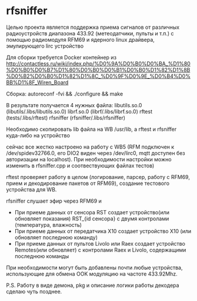 # rfsniffer
Целью проекта является поддержка приема сигналов от различных радиоустройств диапазона 433.92 (метеодатчики, пульты и т.п.) с помощью радиомодуля RFM69 и ядерного linux драйвера, эмулирующего lirc устройство

Для сборки требуется Docker контейнер из http://contactless.ru/wiki/index.php/%D0%9A%D0%B0%D0%BA_%D1%80%D0%B0%D0%B7%D1%80%D0%B0%D0%B1%D0%B0%D1%82%D1%8B%D0%B2%D0%B0%D1%82%D1%8C_%D0%9F%D0%9E_%D0%B4%D0%BB%D1%8F_Wiren_Board

Сборка:
autoreconf -fvi && ./configure && make

В результате получается 4 нужных файла:
libutils.so.0 (libutils/.libs/libutils.so.0)
librf.so.0 (librf/.libs/librf.so.0)
rftest (tests/.libs/rftest)
rfsniffer (rfsniffer/.libs/rfsniffer)

Необходимо скопировать lib файла на WB /usr/lib, а rftest и rfsniffer куда-либо на устройство

сейчас все жестко настроено на работу с WB5 (RFM подключен к /dev/spidev32766.0, его DIO2 виден через /dev/lirc0, mqtt доступен без авторизации на localhost). При необходимости настройки можно изменить в rfsniffer.cpp и соотвествующих файлах тестов)

rftest проверяет работу в целом (логирование, парсер, работу с RFM69, прием и декодирование пакетов от RFM69), создание тестового устройства для WB.

rfsniffer слушает эфир через RFM69 и 
- При приеме данных от сенсора RST создает устройство(или обновляет показания) RST_{id сенсора} с двумя контролами (температура, влажность)
- При приеме данных от передатчика X10 создает устройство X10 (или обновляет последнюю команду)
- При приеме данных от пультов Livolo или Raex создает устройство Remotes(или обновляет) с контролами Raex и Livolo, содержащими последнюю команды

При необходимости могут быть добавлены почти любые устройства, использующие для обмена OOK модуляцию на частоте 433.92Mhz. 

P.S. Работу в виде демона, pkg и описание логики работы декодера сделаю чуть позднее. 
